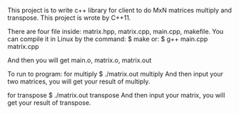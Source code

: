 This project is to write c++ library for client to do MxN matrices multiply and transpose.
This project is wrote by C++11.

There are four file inside: matrix.hpp, matrix.cpp, main.cpp, makefile.
You can compile it in Linux by the command:
$ make
or:
$ g++ main.cpp matrix.cpp

And then you will get main.o, matrix.o, matrix.out

To run to program:
for multiply
$ ./matrix.out multiply
And then input your two matrices, you will get your result of multiply.

for transpose
$ ./matrix.out transpose
And then input your matrix, you will get your result of transpose.
